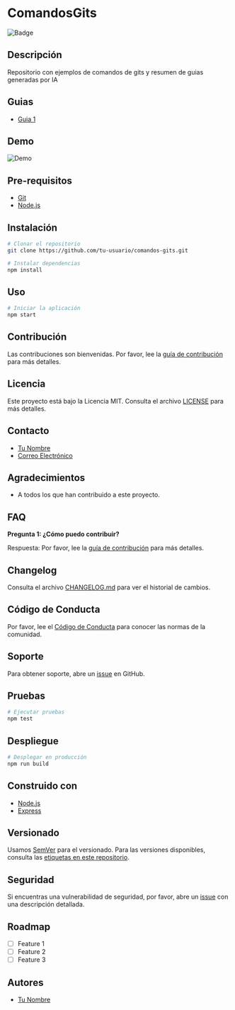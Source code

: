 # ComandosGits

![Badge](https://img.shields.io/badge/licencia-MIT-blue.svg)

## Descripción

Repositorio con ejemplos de comandos de gits y resumen de guias generadas por IA

## Guias

- [Guia 1](./1_Intro.md)

## Demo

![Demo](./img/demo.gif)

## Pre-requisitos

- [Git](https://git-scm.com/)
- [Node.js](https://nodejs.org/en/)

## Instalación

```bash
# Clonar el repositorio
git clone https://github.com/tu-usuario/comandos-gits.git

# Instalar dependencias
npm install
```

## Uso

```bash
# Iniciar la aplicación
npm start
```

## Contribución

Las contribuciones son bienvenidas. Por favor, lee la [guía de contribución](./CONTRIBUTING.md) para más detalles.

## Licencia

Este proyecto está bajo la Licencia MIT. Consulta el archivo [LICENSE](./LICENSE) para más detalles.

## Contacto

- [Tu Nombre](https://github.com/tu-usuario)
- [Correo Electrónico](mailto:tu-correo@example.com)

## Agradecimientos

- A todos los que han contribuido a este proyecto.

## FAQ

**Pregunta 1: ¿Cómo puedo contribuir?**

Respuesta: Por favor, lee la [guía de contribución](./CONTRIBUTING.md) para más detalles.

## Changelog

Consulta el archivo [CHANGELOG.md](./CHANGELOG.md) para ver el historial de cambios.

## Código de Conducta

Por favor, lee el [Código de Conducta](./CODE_OF_CONDUCT.md) para conocer las normas de la comunidad.

## Soporte

Para obtener soporte, abre un [issue](https://github.com/tu-usuario/comandos-gits/issues) en GitHub.

## Pruebas

```bash
# Ejecutar pruebas
npm test
```

## Despliegue

```bash
# Desplegar en producción
npm run build
```

## Construido con

- [Node.js](https://nodejs.org/en/)
- [Express](https://expressjs.com/)

## Versionado

Usamos [SemVer](https://semver.org/) para el versionado. Para las versiones disponibles, consulta las [etiquetas en este repositorio](https://github.com/tu-usuario/comandos-gits/tags).

## Seguridad

Si encuentras una vulnerabilidad de seguridad, por favor, abre un [issue](https://github.com/tu-usuario/comandos-gits/issues/new) con una descripción detallada.

## Roadmap

- [ ] Feature 1
- [ ] Feature 2
- [ ] Feature 3

## Autores

- [Tu Nombre](https://github.com/tu-usuario)
